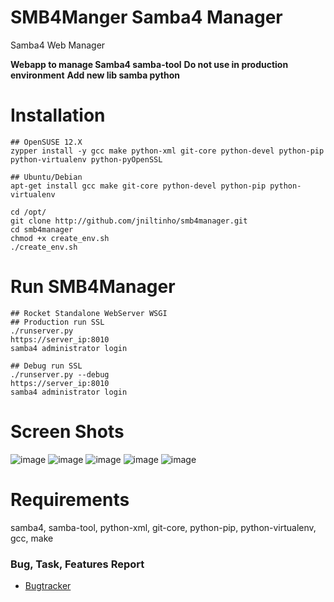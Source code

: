 SMB4Manger Samba4 Manager
===========

Samba4 Web Manager

**Webapp to manage Samba4 samba-tool**
**Do not use in production environment**
**Add new lib samba python**

Installation
====
    ## OpenSUSE 12.X
    zypper install -y gcc make python-xml git-core python-devel python-pip python-virtualenv python-pyOpenSSL

    ## Ubuntu/Debian
    apt-get install gcc make git-core python-devel python-pip python-virtualenv

    cd /opt/
    git clone http://github.com/jniltinho/smb4manager.git
    cd smb4manager
    chmod +x create_env.sh
    ./create_env.sh


Run SMB4Manager
====

    ## Rocket Standalone WebServer WSGI
    ## Production run SSL
    ./runserver.py
    https://server_ip:8010
    samba4 administrator login

    ## Debug run SSL
    ./runserver.py --debug
    https://server_ip:8010
    samba4 administrator login


Screen Shots
====

![image](https://raw.github.com/jniltinho/smb4manager/master/screens/smb4manager_login.png)
![image](https://raw.github.com/jniltinho/smb4manager/master/screens/smb4manager_dashboard.png)
![image](https://raw.github.com/jniltinho/smb4manager/master/screens/smb4manager_user_add.png)
![image](https://raw.github.com/jniltinho/smb4manager/master/screens/smb4manager_user_edit.png)
![image](https://raw.github.com/jniltinho/smb4manager/master/screens/smb4manager_users.png)



Requirements
====
samba4, samba-tool, python-xml, git-core, python-pip, python-virtualenv, gcc, make


### Bug, Task, Features Report

* [Bugtracker](https://github.com/jniltinho/smb4manager/issues)
